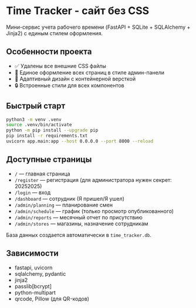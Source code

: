 # Time Tracker - сайт без CSS

Мини-сервис учета рабочего времени (FastAPI + SQLite + SQLAlchemy + Jinja2) с единым стилем оформления.

## Особенности проекта

- ✅ Удалены все внешние CSS файлы
- 🎨 Единое оформление всех страниц в стиле админ-панели
- 📱 Адаптивный дизайн с контейнерной версткой
- 🔒 Встроенные стили для всех компонентов

## Быстрый старт

```bash
python3 -m venv .venv
source .venv/bin/activate
python -m pip install --upgrade pip
pip install -r requirements.txt
uvicorn app.main:app --host 0.0.0.0 --port 8000 --reload
```

## Доступные страницы

- `/` — главная страница
- `/register` — регистрация (для администратора нужен секрет: 20252025)
- `/login` — вход
- `/dashboard` — сотрудник (Я пришел/Я ушел)
- `/admin/planning` — планирование смен
- `/admin/schedule` — график (только просмотр опубликованного)
- `/admin/reports` — месячный отчет по присутствию
- `/admin/stores` — магазины, назначение сотрудникам

База данных создается автоматически в `time_tracker.db`.

## Зависимости

- fastapi, uvicorn
- sqlalchemy, pydantic
- jinja2
- passlib[bcrypt]
- python-multipart
- qrcode, Pillow (для QR-кодов)
